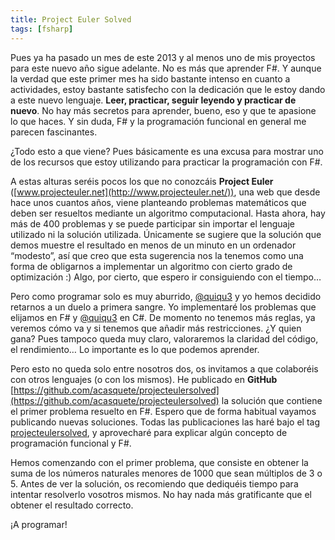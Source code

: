 ```yaml
---
title: Project Euler Solved
tags: [fsharp]
---
```

Pues ya ha pasado un mes de este 2013 y al menos uno de mis proyectos para este nuevo año sigue adelante. No es más que aprender F#. Y aunque la verdad que este primer mes ha sido bastante intenso en cuanto a actividades, estoy bastante satisfecho con la dedicación que le estoy dando a este nuevo lenguaje. **Leer, practicar, seguir leyendo y practicar de nuevo**. No hay más secretos para aprender, bueno, eso y que te apasione lo que haces. Y sin duda, F# y la programación funcional en general me parecen fascinantes.

¿Todo esto a que viene? Pues básicamente es una excusa para mostrar uno de los recursos que estoy utilizando para practicar la programación con F#.

A estas alturas seréis pocos los que no conozcáis **Project Euler** ([www.projecteuler.net](http://www.projecteuler.net/)), una web que desde hace unos cuantos años, viene planteando problemas matemáticos que deben ser resueltos mediante un algoritmo computacional. Hasta ahora, hay más de 400 problemas y se puede participar sin importar el lenguaje utilizado ni la solución utilizada. Únicamente se sugiere que la solución que demos muestre el resultado en menos de un minuto en un ordenador “modesto”, así que creo que esta sugerencia nos la tenemos como una forma de obligarnos a implementar un algoritmo con cierto grado de optimización :) Algo, por cierto, que espero ir consiguiendo con el tiempo…

Pero como programar solo es muy aburrido, [@quiqu3](http://www.twitter.com/quiqu3) y yo hemos decidido retarnos a un duelo a primera sangre. Yo implementaré los problemas que elijamos en F# y [@quiqu3](http://www.qmartinez.es/) en C#. De momento no tenemos más reglas, ya veremos cómo va y si tenemos que añadir más restricciones. ¿Y quien gana? Pues tampoco queda muy claro, valoraremos la claridad del código, el rendimiento… Lo importante es lo que podemos aprender.

Pero esto no queda solo entre nosotros dos, os invitamos a que colaboréis con otros lenguajes (o con los mismos). He publicado en **GitHub** [https://github.com/acasquete/projecteulersolved](https://github.com/acasquete/projecteulersolved) la solución que contiene el primer problema resuelto en F#. Espero que de forma habitual vayamos publicando nuevas soluciones. Todas las publicaciones las haré bajo el tag [projecteulersolved](/tag/projecteulersolved), y aprovecharé para explicar algún concepto de programación funcional y F#.

Hemos comenzando con el primer problema, que consiste en obtener la suma de los números naturales menores de 1000 que sean múltiplos de 3 o 5. Antes de ver la solución, os recomiendo que dediquéis tiempo para intentar resolverlo vosotros mismos. No hay nada más gratificante que el obtener el resultado correcto.

¡A programar!
